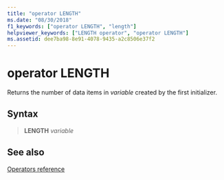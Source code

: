 ```yaml
---
title: "operator LENGTH"
ms.date: "08/30/2018"
f1_keywords: ["operator LENGTH", "length"]
helpviewer_keywords: ["LENGTH operator", "operator LENGTH"]
ms.assetid: dee7ba98-8e91-4078-9435-a2c8506e37f2
---
```

# operator LENGTH

Returns the number of data items in *variable* created by the first initializer.

## Syntax

> **LENGTH** *variable*

## See also

[Operators reference](operators-reference.md)
